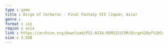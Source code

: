 ```yaml
---
type : game
title : Dirge of Cerberus - Final Fantasy VII (Japan, Asia)
genre : 
format : iso
region : asia
link : https://archive.org/download/PS2-ASIA-ROMS321COM/Dirge%20of%20Cerberus%20-%20Final%20Fantasy%20VII%20%28Japan%2C%20Asia%29.7z
size : 3.5GB
---
```

